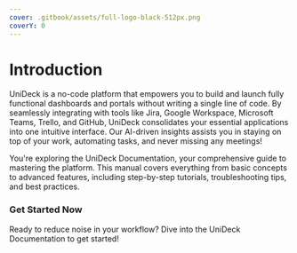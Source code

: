 ```yaml
---
cover: .gitbook/assets/full-logo-black-512px.png
coverY: 0
---
```


# Introduction

UniDeck is a no-code platform that empowers you to build and launch fully functional dashboards and portals without writing a single line of code. By seamlessly integrating with tools like Jira, Google Workspace, Microsoft Teams, Trello, and GitHub, UniDeck consolidates your essential applications into one intuitive interface. Our AI-driven insights assists you in staying on top of your work, automating tasks, and never missing any meetings!

You're exploring the UniDeck Documentation, your comprehensive guide to mastering the platform. This manual covers everything from basic concepts to advanced features, including step-by-step tutorials, troubleshooting tips, and best practices.

### Get Started Now

Ready to reduce noise in your workflow? Dive into the UniDeck Documentation to get started!
